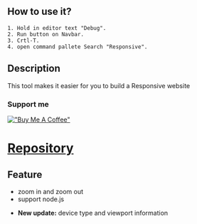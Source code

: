 ## **How to use it?**
```
1. Hold in editor text "Debug".
2. Run button on Navbar.
3. Crtl-T.
4. open command pallete Search "Responsive".
```

## **Description**
This tool makes it easier for you to build a Responsive website 

### Support me
[!["Buy Me A Coffee"](https://www.buymeacoffee.com/assets/img/custom_images/orange_img.png)](https://www.buymeacoffee.com/cubarabara)

# [Repository](https://github.com/cubarabara/responsive-acode)

## Feature
* zoom in and zoom out
* support node.js
- **New update:** device type and viewport information 
